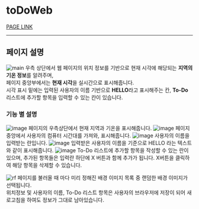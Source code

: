 # toDoWeb
[PAGE LINK](http://www.google.co.kr)
- - -
## 페이지 설명
![main](https://github.com/user-attachments/assets/b2002012-ddc0-4512-ab58-73e9f31178ee)
우측 상단에서 웹 페이지의 위치 정보를 기반으로 현재 시각에 해당되는 **지역의 기온 정보**를 알려주며,<br>페이지 중앙부에서는 **현재 시각**을 실시간으로 표시해줍니다.<br>시각 표시 밑에는 입력된 사용자의 이름 기반으로 **HELLO**라고 표시해주는 칸, **To-Do** 리스트에 추가할 항목을 입력할 수 있는 칸이 있습니다.

### 기능 별 설명
![image](https://github.com/user-attachments/assets/d6064b0f-60c7-4ec1-a748-89ffcbc6f9a9)
페이지의 우측상단에서 현재 지역과 기온을 표시해줍니다.
![image](https://github.com/user-attachments/assets/c279ca84-eab9-4433-910a-4b71dd94090c)
페이지 중앙에서 사용자의 컴퓨터 시간대를 가져와, 표시해줍니다.
![image](https://github.com/user-attachments/assets/5201dd67-5317-4d10-bfb4-7a5ae6e2522a)
사용자의 이름을 입력받는 란입니다.
![image](https://github.com/user-attachments/assets/a0fef4d9-21c0-4f62-9503-26a5dbb3f209)
입력받은 사용자의 이름을 기준으로 HELLO 라는 텍스트와 같이 표시해줍니다.
![image](https://github.com/user-attachments/assets/8cc8498a-6485-405f-97b2-ffdb7c2ac3dc)
To-Do 리스트에 추가할 항목을 작성할 수 있는 란이 있으며, 추가된 항목들은 입력란 하단에 X 버튼과 함께 추가가 됩니다. X버튼을 클릭하여 해당 항목을 삭제할 수 있습니다.

![rf](https://github.com/user-attachments/assets/3f6d0aff-6213-41f0-bd06-83e53a494fdc)
페이지를 불러올 때 마다 미리 정해진 배경 이미지 목록 중 랜덤한 배경 이미지가 선택됩니다.<br>위치정보 및 사용자의 이름, To-Do 리스트 항목은 사용자의 브라우저에 저장이 되어 새로고침을 하여도 정보가 그대로 남아있습니다.